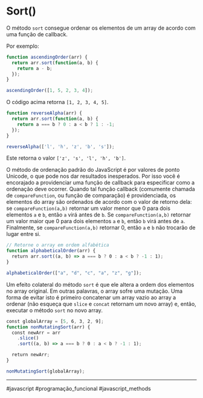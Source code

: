 # Sort()
O método `sort` consegue ordenar os elementos de um array de acordo com uma função de callback.

Por exemplo:

```js
function ascendingOrder(arr) {
  return arr.sort(function(a, b) {
    return a - b;
  });
}

ascendingOrder([1, 5, 2, 3, 4]);
```

O código acima retorna `[1, 2, 3, 4, 5]`.

```js
function reverseAlpha(arr) {
  return arr.sort(function(a, b) {
    return a === b ? 0 : a < b ? 1 : -1;
  });
}

reverseAlpha(['l', 'h', 'z', 'b', 's']);
```

Este retorna o valor `['z', 's', 'l', 'h', 'b']`.

O método de ordenação padrão do JavaScript é por valores de ponto Unicode, o que pode nos dar resultados inesperados. Por isso você é encorajado a providenciar uma função de callback para especificar como a ordenação deve ocorrer. Quando tal função callback (comumente chamada de `compareFunction`, ou função de comparação) é providenciada, os elementos do array são ordenados de acordo com o valor de retorno dela: se `compareFunction(a,b)` retornar um valor menor que 0 para dois elementos `a` e `b`, então `a` virá antes de `b`. Se `compareFunction(a,b)` retornar um valor maior que 0 para dois elementos `a` e `b`, então `b` virá antes de `a`. Finalmente, se `compareFunction(a,b)` retornar 0, então `a` e `b` não trocarão de lugar entre si.

```js
// Retorne o array em ordem alfabética
function alphabeticalOrder(arr) {
  return arr.sort((a, b) => a === b ? 0 : a < b ? -1 : 1);
}

alphabeticalOrder(["a", "d", "c", "a", "z", "g"]);
```

Um efeito colateral do método `sort` é que ele altera a ordem dos elementos no array original. Em outras palavras, o array sofre uma mutação. Uma forma de evitar isto é primeiro concatenar um array vazio ao array a ordenar (não esqueça que `slice` e `concat` retornam um novo array) e, então, executar o método `sort` no novo array.

```js
const globalArray = [5, 6, 3, 2, 9];
function nonMutatingSort(arr) {
  const newArr = arr
    .slice()
	.sort((a, b) => a === b ? 0 : a < b ? -1 : 1);

  return newArr;
}

nonMutatingSort(globalArray);
```
---
#javascript #programação_funcional #javascript_methods 